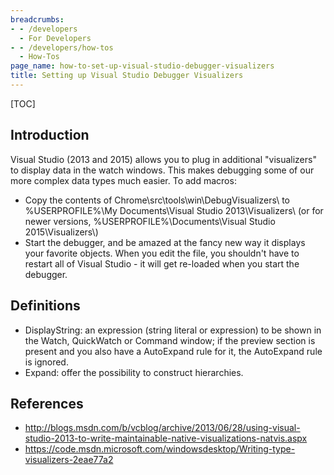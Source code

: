 ```yaml
---
breadcrumbs:
- - /developers
  - For Developers
- - /developers/how-tos
  - How-Tos
page_name: how-to-set-up-visual-studio-debugger-visualizers
title: Setting up Visual Studio Debugger Visualizers
---
```


[TOC]

## Introduction

Visual Studio (2013 and 2015) allows you to plug in additional "visualizers" to
display data in the watch windows. This makes debugging some of our more complex
data types much easier. To add macros:

*   Copy the contents of Chrome\\src\\tools\\win\\DebugVisualizers\\ to
            %USERPROFILE%\\My Documents\\Visual Studio 2013\\Visualizers\\ (or
            for newer versions, %USERPROFILE%\\Documents\\Visual Studio
            2015\\Visualizers\\)
*   Start the debugger, and be amazed at the fancy new way it displays
            your favorite objects. When you edit the file, you shouldn't have to
            restart all of Visual Studio - it will get re-loaded when you start
            the debugger.

## Definitions

*   DisplayString: an expression (string literal or expression) to be
            shown in the Watch, QuickWatch or Command window; if the preview
            section is present and you also have a AutoExpand rule for it, the
            AutoExpand rule is ignored.
*   Expand: offer the possibility to construct hierarchies.

## References

*   <http://blogs.msdn.com/b/vcblog/archive/2013/06/28/using-visual-studio-2013-to-write-maintainable-native-visualizations-natvis.aspx>
*   <https://code.msdn.microsoft.com/windowsdesktop/Writing-type-visualizers-2eae77a2>
